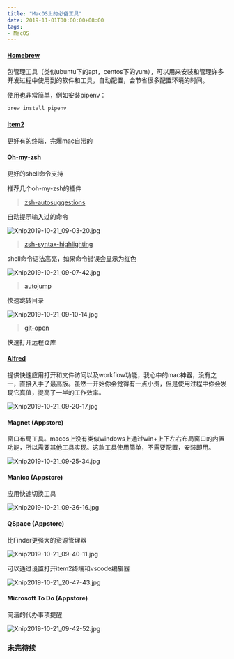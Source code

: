 ```yaml
---
title: "MacOS上的必备工具"
date: 2019-11-01T00:00:00+08:00
tags:
- MacOS
---
```


#### [Homebrew](https://brew.sh/)

包管理工具（类似ubuntu下的apt，centos下的yum），可以用来安装和管理许多开发过程中使用到的软件和工具，自动配置，会节省很多配置环境的时间。

<!-- more -->

使用也非常简单，例如安装pipenv：

```bash
brew install pipenv
```

#### [Item2](https://www.iterm2.com/)

更好有的终端，完爆mac自带的

#### [Oh-my-zsh](https://ohmyz.sh/)

更好的shell命令支持

推荐几个oh-my-zsh的插件

> [zsh-autosuggestions](https://github.com/zsh-users/zsh-autosuggestions)

自动提示输入过的命令

![Xnip2019-10-21_09-03-20.jpg](https://i.loli.net/2019/10/21/6UvxVwlfsAp9Ot3.jpg)

> [zsh-syntax-highlighting](https://github.com/zsh-users/zsh-syntax-highlighting)

shell命令语法高亮，如果命令错误会显示为红色

![Xnip2019-10-21_09-07-42.jpg](https://i.loli.net/2019/10/21/atBrU5DZmkfdPbE.jpg)

> [autojump](https://github.com/wting/autojump)

快速跳转目录

![Xnip2019-10-21_09-10-14.jpg](https://i.loli.net/2019/10/21/GF2r3tjTkb4We5p.jpg)

> [git-open](https://github.com/paulirish/git-open)

快速打开远程仓库

#### [Alfred](https://www.alfredapp.com/)

提供快速应用打开和文件访问以及workflow功能，我心中的mac神器，没有之一，直接入手了最高版。虽然一开始你会觉得有一点小贵，但是使用过程中你会发现它真值，提高了一半的工作效率。

![Xnip2019-10-21_09-20-17.jpg](https://i.loli.net/2019/10/21/SNKB418Uhzy7lXZ.jpg)

#### Magnet (Appstore)

窗口布局工具。macos上没有类似windows上通过win+上下左右布局窗口的内置功能，所以需要其他工具实现。这款工具使用简单，不需要配置，安装即用。

![Xnip2019-10-21_09-25-34.jpg](https://i.loli.net/2019/10/21/tad2EMVOGDvbjqx.jpg)

#### Manico (Appstore)

应用快速切换工具

![Xnip2019-10-21_09-36-16.jpg](https://i.loli.net/2019/10/21/VDP3OaSszgEfZh1.jpg)

#### QSpace (Appstore)

比Finder更强大的资源管理器

![Xnip2019-10-21_09-40-11.jpg](https://i.loli.net/2019/10/21/A2kvpM1RGuxf67s.jpg)

可以通过设置打开item2终端和vscode编辑器

![Xnip2019-10-21_20-47-43.jpg](https://i.loli.net/2019/10/21/Md6wYBj5Wi7GRDC.jpg)

#### Microsoft To Do (Appstore)

简洁的代办事项提醒

![Xnip2019-10-21_09-42-52.jpg](https://i.loli.net/2019/10/21/AQnmMIpitV1b38N.jpg)

### 未完待续
